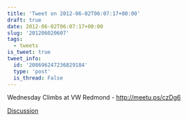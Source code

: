 ```yaml
---
title: 'Tweet on 2012-06-02T06:07:17+00:00'
draft: true
date: 2012-06-02T06:07:17+00:00
slug: '201206020607'
tags:
  - tweets
is_tweet: true
tweet_info:
  id: '208696247236829184'
  type: 'post'
  is_thread: False
---
```




Wednesday Climbs at VW Redmond - <http://meetu.ps/czDg6>

[Discussion](https://x.com/sytelus/status/208696247236829184)
